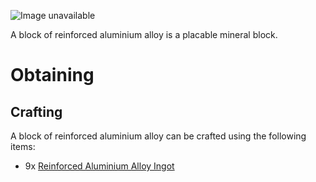 ![Image unavailable](https://i.imgur.com/47XdDG2.png)

A block of reinforced aluminium alloy is a placable mineral block.

# Obtaining

## Crafting

A block of reinforced aluminium alloy can be crafted using the following items:

* 9x [Reinforced Aluminium Alloy Ingot](reinforced-aluminium-alloy-ingot)